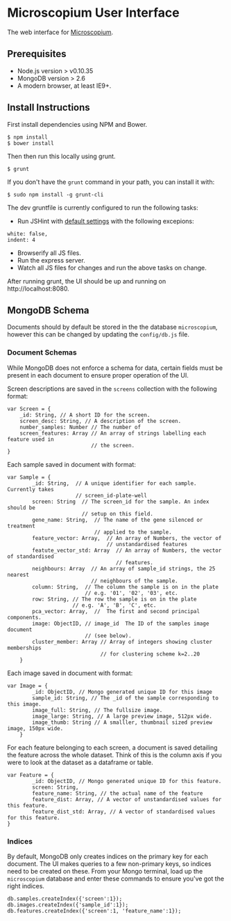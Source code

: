 # Microscopium User Interface

The web interface for [Microscopium](https://github.com/microscopium/microscopium).

Prerequisites
-------------

* Node.js version > v0.10.35
* MongoDB version > 2.6
* A modern browser, at least IE9+.

Install Instructions
--------------------

First install dependencies using NPM and Bower.

```console
$ npm install
$ bower install
```

Then then run this locally using grunt.

```console
$ grunt
```

If you don't have the `grunt` command in your path, you can install it
with:

```console
$ sudo npm install -g grunt-cli
```

The dev gruntfile is currently configured to run the following tasks:
* Run JSHint with [default settings](https://github.com/jshint/jshint/blob/master/examples/.jshintrc)
with the following excepions:

```
white: false,
indent: 4
```
* Browserify all JS files.
* Run the express server.
* Watch all JS files for changes and run the above tasks on change.

After running grunt, the UI should be up and running on http://localhost:8080.

MongoDB Schema
--------------

Documents should by default be stored in the the database ``microscopium``,
however this can be changed by updating the ``config/db.js`` file.

### Document Schemas ###

While MongoDB does not enforce a schema for data, certain fields must be present in
each document to ensure proper operation of the UI.

Screen descriptions are saved in the ``screens`` collection with the
following format:

```
var Screen = {
    _id: String, // A short ID for the screen.
    screen_desc: String, // A description of the screen.
    number_samples: Number // The number of
    screen_features: Array // An array of strings labelling each feature used in
                           // the screen.
}
```

Each sample saved in document with format:

```
var Sample = {
        _id: String,  // A unique identifier for each sample. Currently takes
                      // screen_id-plate-well
        screen: String  // The screen_id for the sample. An index should be
                        // setup on this field.
        gene_name: String,  // The name of the gene silenced or treatment
                            // applied to the sample.
        feature_vector: Array,  // An array of Numbers, the vector of
                                // unstandardised features
        featute_vector_std: Array  // An array of Numbers, the vector of standardised
                                   // features.
        neighbours: Array  // An array of sample_id strings, the 25 nearest
                           // neighbours of the sample.
        column: String,  // The column the sample is on in the plate
                         // e.g. '01', '02', '03', etc.
        row: String, // The row the sample is on in the plate
                     // e.g. 'A', 'B', 'C', etc.
        pca_vector: Array,  //  The first and second principal components.
        image: ObjectID, // image_id  The ID of the samples image document
                         // (see below).
        cluster_member: Array // Array of integers showing cluster memberships
                              // for clustering scheme k=2..20
    }
```

Each image saved in document with format:

```
var Image = {
        _id: ObjectID, // Mongo generated unique ID for this image
        sample_id: String, // The _id of the sample corresponding to this image.
        image_full: String, // The fullsize image.
        image_large: String, // A large preview image, 512px wide.
        image_thumb: String // A smalller, thumbnail sized preview image, 150px wide.
    }
```

For each feature belonging to each screen, a document is saved detailing the feature
across the whole dataset. Think of this is the column axis if you were to look at the
dataset as a dataframe or table.

```
var Feature = {
        _id: ObjectID, // Mongo generated unique ID for this feature.
        screen: String,
        feature_name: String, // the actual name of the feature
        feature_dist: Array, // A vector of unstandardised values for this feature.
        feature_dist_std: Array, // A vector of standardised values for this feature.
}
```
### Indices ###

By default, MongoDB only creates indices on the primary key for each document.
The UI makes queries to a few non-primary keys, so indices need to be created on these.
From your Mongo terminal, load up the ``microscopium`` database and enter these commands
to ensure you've got the right indices.

```
db.samples.createIndex({'screen':1});
db.images.createIndex({'sample_id':1});
db.features.createIndex({'screen':1, 'feature_name':1});
```
